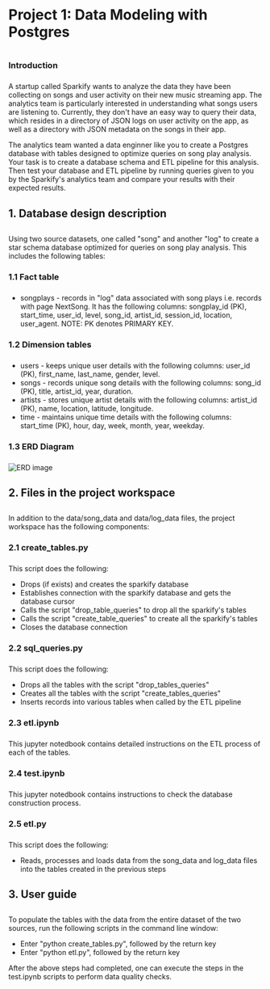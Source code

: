 # Project 1: Data Modeling with Postgres <h1>
### Introduction <h3>
A startup called Sparkify wants to analyze the data they have been collecting on songs and user activity on their new music streaming app. The analytics team is particularly interested in understanding what songs users are listening to. Currently, they don't have an easy way to query their data, which resides in a directory of JSON logs on user activity on the app, as well as a directory with JSON metadata on the songs in their app.

The analytics team wanted a data enginner like you to create a Postgres database with tables designed to optimize queries on song play analysis. Your task is to create a database schema and ETL pipeline for this analysis. Then test your database and ETL pipeline by running queries given to you by the Sparkify's analytics team and compare your results with their expected results.

## 1. Database design description <h2>
Using two source datasets, one called "song" and another "log" to create a star schema database optimized for queries on song play analysis. This includes the following tables:

### 1.1 Fact table <h3>
* songplays - records in "log" data associated with song plays i.e. records with page NextSong. It has the following columns: songplay_id (PK), start_time, user_id, level, song_id, artist_id, session_id, location, user_agent. NOTE: PK denotes PRIMARY KEY.
  
### 1.2 Dimension tables <h3>
* users - keeps unique user details with the following columns: user_id (PK), first_name, last_name, gender, level.
* songs - records unique song details with the following columns: song_id (PK), title, artist_id, year, duration.
* artists - stores unique artist details with the following columns: artist_id (PK), name, location, latitude, longitude.
* time - maintains unique time details with the following columns: start_time (PK), hour, day, week, month, year, weekday.

### 1.3 ERD Diagram <h3>
![ERD image](https://github.com/cftg2008/Udacity-Data-Engineering-P1-Data-Modeling-With-Postgres/blob/main/sparkify_db.png)

## 2. Files in the project workspace <h2>
In addition to the data/song_data and data/log_data files, the project workspace has the following components:

### 2.1 create_tables.py <h3>
This script does the following:

* Drops (if exists) and creates the sparkify database
* Establishes connection with the sparkify database and gets the database cursor
* Calls the script "drop_table_queries" to drop all the sparkify's tables 
* Calls the script "create_table_queries" to create all the sparkify's tables
* Closes the database connection

### 2.2 sql_queries.py <h3>
This script does the following:

* Drops all the tables with the script "drop_tables_queries"
* Creates all the tables with the script "create_tables_queries"
* Inserts records into various tables when called by the ETL pipeline

### 2.3 etl.ipynb <h3>
This jupyter notedbook contains detailed instructions on the ETL process of each of the tables.

### 2.4 test.ipynb <h3>
This jupyter notedbook contains instructions to check the database construction process. 

### 2.5 etl.py <h3>
This script does the following:

* Reads, processes and loads data from the song_data and log_data files into the tables created in the previous steps

## 3. User guide <h2>
To populate the tables with the data from the entire dataset of the two sources, run the following scripts in the command line window:

* Enter "python create_tables.py", followed by the return key
* Enter "python etl.py", followed by the return key

After the above steps had completed, one can execute the steps in the test.ipynb scripts to perform data quality checks. 
